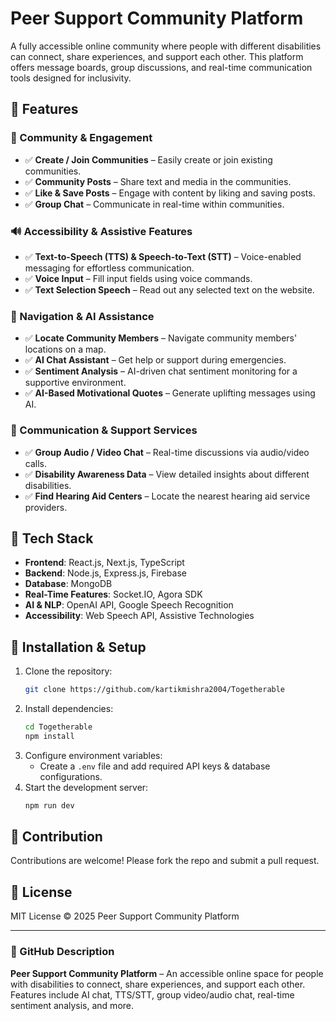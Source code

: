 # Peer Support Community Platform

A fully accessible online community where people with different disabilities can connect, share experiences, and support each other. This platform offers message boards, group discussions, and real-time communication tools designed for inclusivity.

## 🌟 Features

### 🏡 Community & Engagement
- ✅ **Create / Join Communities** – Easily create or join existing communities.
- ✅ **Community Posts** – Share text and media in the communities.
- ✅ **Like & Save Posts** – Engage with content by liking and saving posts.
- ✅ **Group Chat** – Communicate in real-time within communities.

### 🔊 Accessibility & Assistive Features
- ✅ **Text-to-Speech (TTS) & Speech-to-Text (STT)** – Voice-enabled messaging for effortless communication.
- ✅ **Voice Input** – Fill input fields using voice commands.
- ✅ **Text Selection Speech** – Read out any selected text on the website.

### 📍 Navigation & AI Assistance
- ✅ **Locate Community Members** – Navigate community members' locations on a map.
- ✅ **AI Chat Assistant** – Get help or support during emergencies.
- ✅ **Sentiment Analysis** – AI-driven chat sentiment monitoring for a supportive environment.
- ✅ **AI-Based Motivational Quotes** – Generate uplifting messages using AI.

### 🎥 Communication & Support Services
- ✅ **Group Audio / Video Chat** – Real-time discussions via audio/video calls.
- ✅ **Disability Awareness Data** – View detailed insights about different disabilities.
- ✅ **Find Hearing Aid Centers** – Locate the nearest hearing aid service providers.

## 🚀 Tech Stack
- **Frontend**: React.js, Next.js, TypeScript
- **Backend**: Node.js, Express.js, Firebase
- **Database**: MongoDB
- **Real-Time Features**: Socket.IO, Agora SDK
- **AI & NLP**: OpenAI API, Google Speech Recognition
- **Accessibility**: Web Speech API, Assistive Technologies

## 📌 Installation & Setup

1. Clone the repository:
   ```sh
   git clone https://github.com/kartikmishra2004/Togetherable
   ```
2. Install dependencies:
   ```sh
   cd Togetherable
   npm install
   ```
3. Configure environment variables:
   - Create a `.env` file and add required API keys & database configurations.
4. Start the development server:
   ```sh
   npm run dev
   ```

## 🤝 Contribution
Contributions are welcome! Please fork the repo and submit a pull request.

## 📜 License
MIT License © 2025 Peer Support Community Platform

---

### 🌟 GitHub Description
**Peer Support Community Platform** – An accessible online space for people with disabilities to connect, share experiences, and support each other. Features include AI chat, TTS/STT, group video/audio chat, real-time sentiment analysis, and more.